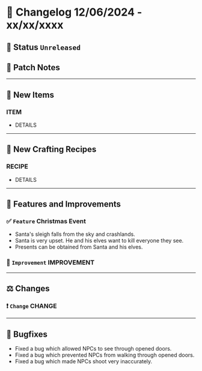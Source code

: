 # :bookmark_tabs:  Changelog 12/06/2024 - xx/xx/xxxx

## :red_circle: Status `Unreleased`
<!-- ## :green_circle: Status `Released` -->

## :speech_balloon: Patch Notes

________

## :gun: New Items

### ITEM
- DETAILS

________

## :thread: New Crafting Recipes

### RECIPE
- DETAILS

________

## :loudspeaker: Features and Improvements

### :white_check_mark: `Feature` Christmas Event
- Santa's sleigh falls from the sky and crashlands.
- Santa is very upset. He and his elves want to kill everyone they see.
- Presents can be obtained from Santa and his elves.

### :arrow_up_small: `Improvement` IMPROVEMENT

________

## :balance_scale: Changes

### :exclamation: `Change` CHANGE

________

## :bug: Bugfixes
- Fixed a bug which allowed NPCs to see through opened doors.
- Fixed a bug which prevented NPCs from walking through opened doors.
- Fixed a bug which made NPCs shoot very inaccurately.
